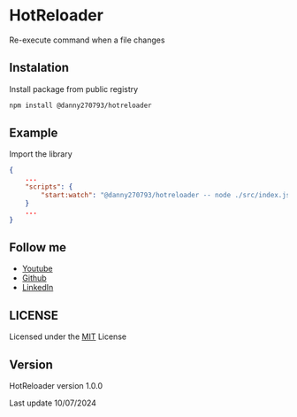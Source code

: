 # HotReloader

Re-execute command when a file changes

## Instalation

Install package from public registry

```bash
npm install @danny270793/hotreloader
```

## Example

Import the library

```json
{
    ...
    "scripts": {
        "start:watch": "@danny270793/hotreloader -- node ./src/index.js"
    }
    ...
}
```

## Follow me

-   [Youtube](https://www.youtube.com/channel/UC5MAQWU2s2VESTXaUo-ysgg)
-   [Github](https://www.github.com/danny270793/)
-   [LinkedIn](https://www.linkedin.com/in/danny270793)

## LICENSE

Licensed under the [MIT](license.md) License

## Version

HotReloader version 1.0.0

Last update 10/07/2024
